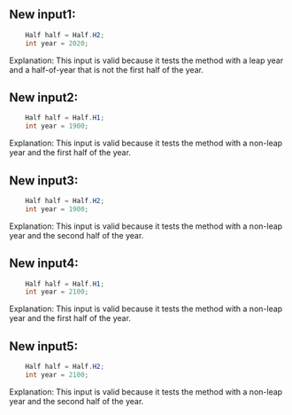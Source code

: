 ## New input1:
```java
    Half half = Half.H2;
    int year = 2020;
```
Explanation: This input is valid because it tests the method with a leap year and a half-of-year that is not the first half of the year.

## New input2:
```java
    Half half = Half.H1;
    int year = 1900;
```
Explanation: This input is valid because it tests the method with a non-leap year and the first half of the year.

## New input3:
```java
    Half half = Half.H2;
    int year = 1900;
```
Explanation: This input is valid because it tests the method with a non-leap year and the second half of the year.

## New input4:
```java
    Half half = Half.H1;
    int year = 2100;
```
Explanation: This input is valid because it tests the method with a non-leap year and the first half of the year.

## New input5:
```java
    Half half = Half.H2;
    int year = 2100;
```
Explanation: This input is valid because it tests the method with a non-leap year and the second half of the year.

